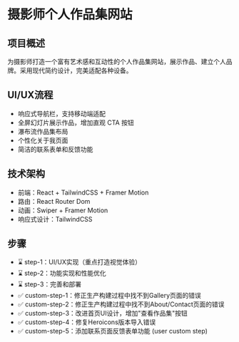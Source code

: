 # 摄影师个人作品集网站

## 项目概述
为摄影师打造一个富有艺术感和互动性的个人作品集网站，展示作品、建立个人品牌。采用现代简约设计，完美适配各种设备。

## UI/UX流程
- 响应式导航栏，支持移动端适配
- 全屏幻灯片展示作品，增加直观 CTA 按钮
- 瀑布流作品集布局
- 个性化关于我页面
- 简洁的联系表单和反馈功能

## 技术架构
- 前端：React + TailwindCSS + Framer Motion
- 路由：React Router Dom
- 动画：Swiper + Framer Motion
- 响应式设计：TailwindCSS

## 步骤
- ⌛️ step-1：UI/UX实现（重点打造视觉体验）
- ⌛️ step-2：功能实现和性能优化
- ⌛️ step-3：完善和部署
- ✅ custom-step-1：修正生产构建过程中找不到Gallery页面的错误
- ✅ custom-step-2：修正生产构建过程中找不到About/Contact页面的错误
- ✅ custom-step-3：改进首页UI设计，增加"查看作品集"按钮
- ✅ custom-step-4：修复Heroicons版本导入错误
- ✅ custom-step-5：添加联系页面反馈表单功能 (user custom step)